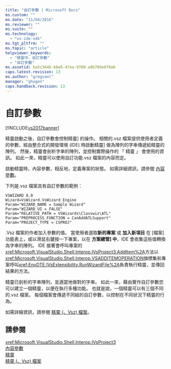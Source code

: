 ```yaml
---
title: "自訂參數 | Microsoft Docs"
ms.custom: ""
ms.date: "11/04/2016"
ms.reviewer: ""
ms.suite: ""
ms.technology: 
  - "vs-ide-sdk"
ms.tgt_pltfrm: ""
ms.topic: "article"
helpviewer_keywords: 
  - "精靈中，自訂參數"
  - "自訂參數"
ms.assetid: ba5c364b-66e6-47ea-9760-a0b70de8f0a0
caps.latest.revision: 13
ms.author: "gregvanl"
manager: "ghogen"
caps.handback.revision: 13
---
```

# 自訂參數
[!INCLUDE[vs2017banner](../../code-quality/includes/vs2017banner.md)]

精靈啟動之後，自訂參數會控制精靈\] 的操作。  相關的.vsz 檔案提供使用者定義的參數，經由整合式的開發環境 \(IDE\) 時啟動精靈\] 做為陣列的字串傳遞給精靈的陣列。  然後，精靈會剖析字串的陣列，並控制實際操作的 「 精靈 」 會使用的資訊。  如此一來，精靈可以使用自訂功能.vsz 檔案的內容而定。  
  
 啟動精靈時，內容參數，相反地，定義專案的狀態。  如需詳細資訊，請參閱 [內容參數](../../extensibility/internals/context-parameters.md)。  
  
 下列是.vsz 檔案具有自訂參數的範例：  
  
```  
VSWIZARD 8.0  
Wizard=VsWizard.VsWizard_Engine  
Param="WIZARD_NAME = Sample Wizard"  
Param="WIZARD_UI = FALSE"  
Param="RELATIVE_PATH = VSWizards\Classwiz\ATL"  
Param="PREPROCESS_FUNCTION = CanAddATLSupport"  
Param="PROJECT_TYPE = CSPROJ"  
```  
  
 .Vsz 檔案的作者加入參數的值。  當使用者選取**新的專案** 或 **加入新項目** 在 \[檔案\] 功能表上，或以滑鼠右鍵按一下專案，以在 **方案總管\] 中**，IDE 會收集這些值轉換為字串的陣列。  IDE 接著會呼叫專案的<xref:Microsoft.VisualStudio.Shell.Interop.IVsProject3.AddItem%2A>方法以<xref:Microsoft.VisualStudio.Shell.Interop.VSADDITEMOPERATION>旗標集和專案呼叫<xref:EnvDTE.IVsExtensibility.RunWizardFile%2A>負責執行精靈，並傳回結果的方法。  
  
 精靈已剖析的字串陣列，並適當地做對的字串。  如此一來，藉由實作自訂參數您可以建立一個精靈，以便在執行多種功能。  也就是說，一個精靈可以有三個不同的.vsz 檔案。  每個檔案會傳遞不同組的自訂參數，以控制在不同狀況下精靈的行為。  
  
 如需詳細資訊，請參閱 [精靈 \(。Vsz\) 檔案](../../extensibility/internals/wizard-dot-vsz-file.md)。  
  
## 請參閱  
 <xref:Microsoft.VisualStudio.Shell.Interop.IVsProject3>   
 [內容參數](../../extensibility/internals/context-parameters.md)   
 [精靈](../../extensibility/internals/wizards.md)   
 [精靈 \(。Vsz\) 檔案](../../extensibility/internals/wizard-dot-vsz-file.md)